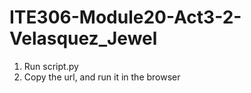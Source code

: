 # ITE306-Module20-Act3-2-Velasquez_Jewel

1. Run script.py
2. Copy the url, and run it in the browser
